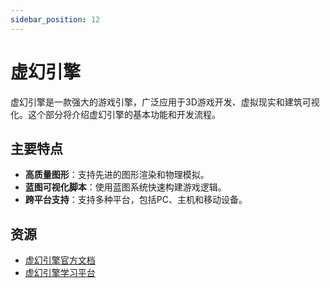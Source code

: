 ```yaml
---
sidebar_position: 12
---
```


# 虚幻引擎

虚幻引擎是一款强大的游戏引擎，广泛应用于3D游戏开发、虚拟现实和建筑可视化。这个部分将介绍虚幻引擎的基本功能和开发流程。

## 主要特点
- **高质量图形**：支持先进的图形渲染和物理模拟。
- **蓝图可视化脚本**：使用蓝图系统快速构建游戏逻辑。
- **跨平台支持**：支持多种平台，包括PC、主机和移动设备。

## 资源
- [虚幻引擎官方文档](https://docs.unrealengine.com/)
- [虚幻引擎学习平台](https://learn.unrealengine.com/)

